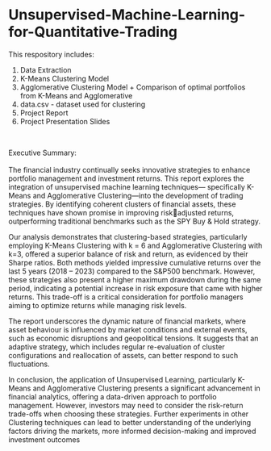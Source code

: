 # Unsupervised-Machine-Learning-for-Quantitative-Trading

This respository includes:
1) Data Extraction
2) K-Means Clustering Model
3) Agglomerative Clustering Model + Comparison of optimal portfolios from K-Means and Agglomerative
4) data.csv - dataset used for clustering
5) Project Report
6) Project Presentation Slides
<br/>

Executive Summary: <br/><br/>
The financial industry continually seeks innovative strategies to enhance portfolio management and 
investment returns. This report explores the integration of unsupervised machine learning techniques—
specifically K-Means and Agglomerative Clustering—into the development of trading strategies. By 
identifying coherent clusters of financial assets, these techniques have shown promise in improving riskadjusted returns, 
outperforming traditional benchmarks such as the SPY Buy & Hold strategy. <br/>

Our analysis demonstrates that clustering-based strategies, particularly employing K-Means Clustering
with k = 6 and Agglomerative Clustering with k=3, offered a superior balance of risk and return, as 
evidenced by their Sharpe ratios. Both methods yielded impressive cumulative returns over the last 5 years 
(2018 – 2023) compared to the S&P500 benchmark. However, these strategies also present a higher 
maximum drawdown during the same period, indicating a potential increase in risk exposure that came with 
higher returns. This trade-off is a critical consideration for portfolio managers aiming to optimize returns 
while managing risk levels. <br/>

The report underscores the dynamic nature of financial markets, where asset behaviour is influenced 
by market conditions and external events, such as economic disruptions and geopolitical tensions. It 
suggests that an adaptive strategy, which includes regular re-evaluation of cluster configurations and 
reallocation of assets, can better respond to such fluctuations. <br/>

In conclusion, the application of Unsupervised Learning, particularly K-Means and Agglomerative 
Clustering presents a significant advancement in financial analytics, offering a data-driven approach to 
portfolio management. However, investors may need to consider the risk-return trade-offs when choosing 
these strategies. Further experiments in other Clustering techniques can lead to better understanding of the
underlying factors driving the markets, more informed decision-making and improved investment 
outcomes
